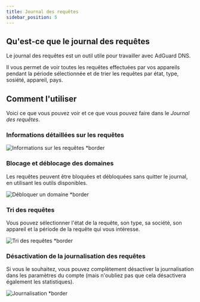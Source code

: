 ```yaml
---
title: Journal des requêtes
sidebar_position: 5
---
```


## Qu'est-ce que le journal des requêtes

Le journal des requêtes est un outil utile pour travailler avec AdGuard DNS.

Il vous permet de voir toutes les requêtes effectuées par vos appareils pendant la période sélectionnée et de trier les requêtes par état, type, sosiété, appareil, pays.

## Comment l'utiliser

Voici ce que vous pouvez voir et ce que vous pouvez faire dans le _Journal des requêtes_.

### Informations détaillées sur les requêtes

![Informations sur les requêtes \*border](https://cdn.adtidy.org/content/kb/dns/private/new_dns/statistics/detailed_info.png)

### Blocage et déblocage des domaines

Les requêtes peuvent être bloquées et débloquées sans quitter le journal, en utilisant les outils disponibles.

![Débloquer un domaine \*border](https://cdn.adtidy.org/content/kb/dns/private/new_dns/statistics/unblock_domain.png)

### Tri des requêtes

Vous pouvez sélectionner l'état de la requête, son type, sa société, son appareil et la période de la requête qui vous intéresse.

![Tri des requêtes \*border](https://cdn.adtidy.org/content/kb/dns/private/new_dns/statistics/query_sorted.png)

### Désactivation de la journalisation des requêtes

Si vous le souhaitez, vous pouvez complètement désactiver la journalisation dans les paramètres du compte (mais n'oubliez pas que cela désactivera également les statistiques).

![Journalisation \*border](https://cdn.adtidy.org/content/kb/dns/private/new_dns/statistics/logging.png)
